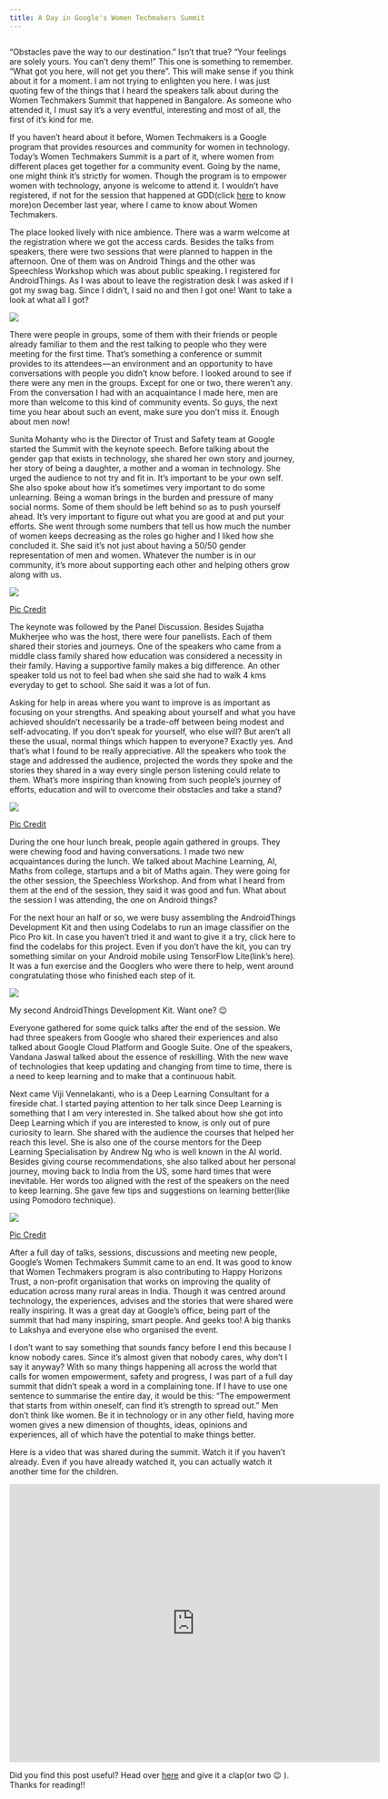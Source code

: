 ```yaml
---
title: A Day in Google's Women Techmakers Summit
---
```

<p align="center"><img src="\assets\images\logonew.jpg?raw=true" alt="" /></p>

“Obstacles pave the way to our destination.” Isn’t that true? “Your feelings are solely yours. You can’t deny them!” This one is something to remember. “What got you here, will not get you there”. This will make sense if you think about it for a moment. I am not trying to enlighten you here. I was just quoting few of the things that I heard the speakers talk about during the Women Techmakers Summit that happened in Bangalore. As someone who attended it, I must say it’s a very eventful, interesting and most of all, the first of it’s kind for me.

If you haven’t heard about it before, Women Techmakers is a Google program that provides resources and community for women in technology. Today’s Women Techmakers Summit is a part of it, where women from different places get together for a community event. Going by the name, one might think it’s strictly for women. Though the program is to empower women with technology, anyone is welcome to attend it. I wouldn’t have registered, if not for the session that happened at GDD(click [here](https://medium.com/@theimgclist/a-day-in-google-developers-day-8e781ecdc01e) to know more)on December last year, where I came to know about Women Techmakers.

The place looked lively with nice ambience. There was a warm welcome at the registration where we got the access cards. Besides the talks from speakers, there were two sessions that were planned to happen in the afternoon. One of them was on Android Things and the other was Speechless Workshop which was about public speaking. I registered for AndroidThings. As I was about to leave the registration desk I was asked if I got my swag bag. Since I didn’t, I said no and then I got one! Want to take a look at what all I got?

![](\assets\images\swagbag.png?raw=true)

There were people in groups, some of them with their friends or people already familiar to them and the rest talking to people who they were meeting for the first time. That’s something a conference or summit provides to its attendees — an environment and an opportunity to have conversations with people you didn’t know before. I looked around to see if there were any men in the groups. Except for one or two, there weren’t any. From the conversation I had with an acquaintance I made here, men are more than welcome to this kind of community events. So guys, the next time you hear about such an event, make sure you don’t miss it. Enough about men now!

Sunita Mohanty who is the Director of Trust and Safety team at Google started the Summit with the keynote speech. Before talking about the gender gap that exists in technology, she shared her own story and journey, her story of being a daughter, a mother and a woman in technology. She urged the audience to not try and fit in. It’s important to be your own self. She also spoke about how it’s sometimes very important to do some unlearning. Being a woman brings in the burden and pressure of many social norms. Some of them should be left behind so as to push yourself ahead. It’s very important to figure out what you are good at and put your efforts. She went through some numbers that tell us how much the number of women keeps decreasing as the roles go higher and I liked how she concluded it. She said it’s not just about having a 50/50 gender representation of men and women. Whatever the number is in our community, it’s more about supporting each other and helping others grow along with us.

![](\assets\images\sunitamohanty.jpg?raw=true)
<p class="caption"><a href="https://twitter.com/GoogleDevsIN">Pic Credit</a></p>

The keynote was followed by the Panel Discussion. Besides Sujatha Mukherjee who was the host, there were four panellists. Each of them shared their stories and journeys. One of the speakers who came from a middle class family shared how education was considered a necessity in their family. Having a supportive family makes a big difference. An other speaker told us not to feel bad when she said she had to walk 4 kms everyday to get to school. She said it was a lot of fun.

Asking for help in areas where you want to improve is as important as focusing on your strengths. And speaking about yourself and what you have achieved shouldn’t necessarily be a trade-off between being modest and self-advocating. If you don’t speak for yourself, who else will? But aren’t all these the usual, normal things which happen to everyone? Exactly yes. And that’s what I found to be really appreciative. All the speakers who took the stage and addressed the audience, projected the words they spoke and the stories they shared in a way every single person listening could relate to them. What’s more inspiring than knowing from such people’s journey of efforts, education and will to overcome their obstacles and take a stand?

![](\assets\images\panel.jpg?raw=true)
<p class="caption"><a href="https://twitter.com/GoogleDevsIN">Pic Credit</a></p>

During the one hour lunch break, people again gathered in groups. They were chewing food and having conversations. I made two new acquaintances during the lunch. We talked about Machine Learning, AI, Maths from college, startups and a bit of Maths again. They were going for the other session, the Speechless Workshop. And from what I heard from them at the end of the session, they said it was good and fun. What about the session I was attending, the one on Android things?

For the next hour an half or so, we were busy assembling the AndroidThings Development Kit and then using Codelabs to run an image classifier on the Pico Pro kit. In case you haven’t tried it and want to give it a try, click here to find the codelabs for this project. Even if you don’t have the kit, you can try something similar on your Android mobile using TensorFlow Lite(link’s here). It was a fun exercise and the Googlers who were there to help, went around congratulating those who finished each step of it.

![](\assets\images\androidthings.jpg?raw=true)
<p class="caption">My second AndroidThings Development Kit. Want one? 😉</p>

Everyone gathered for some quick talks after the end of the session. We had three speakers from Google who shared their experiences and also talked about Google Cloud Platform and Google Suite. One of the speakers, Vandana Jaswal talked about the essence of reskilling. With the new wave of technologies that keep updating and changing from time to time, there is a need to keep learning and to make that a continuous habit.

Next came Viji Vennelakanti, who is a Deep Learning Consultant for a fireside chat. I started paying attention to her talk since Deep Learning is something that I am very interested in. She talked about how she got into Deep Learning which if you are interested to know, is only out of pure curiosity to learn. She shared with the audience the courses that helped her reach this level. She is also one of the course mentors for the Deep Learning Specialisation by Andrew Ng who is well known in the AI world. Besides giving course recommendations, she also talked about her personal journey, moving back to India from the US, some hard times that were inevitable. Her words too aligned with the rest of the speakers on the need to keep learning. She gave few tips and suggestions on learning better(like using Pomodoro technique).

![](\assets\images\paneldiscussion.jpg?raw=true)
<p class="caption"><a href="https://twitter.com/GoogleDevsIN">Pic Credit</a></p>

After a full day of talks, sessions, discussions and meeting new people, Google’s Women Techmakers Summit came to an end. It was good to know that Women Techmakers program is also contributing to Happy Horizons Trust, a non-profit organisation that works on improving the quality of education across many rural areas in India. Though it was centred around technology, the experiences, advises and the stories that were shared were really inspiring. It was a great day at Google’s office, being part of the summit that had many inspiring, smart people. And geeks too! A big thanks to Lakshya and everyone else who organised the event.

I don’t want to say something that sounds fancy before I end this because I know nobody cares. Since it’s almost given that nobody cares, why don’t I say it anyway? With so many things happening all across the world that calls for women empowerment, safety and progress, I was part of a full day summit that didn’t speak a word in a complaining tone. If I have to use one sentence to summarise the entire day, it would be this: “The empowerment that starts from within oneself, can find it’s strength to spread out.” Men don’t think like women. Be it in technology or in any other field, having more women gives a new dimension of thoughts, ideas, opinions and experiences, all of which have the potential to make things better.

Here is a video that was shared during the summit. Watch it if you haven’t already. Even if you have already watched it, you can actually watch it another time for the children. 

<iframe width="652" height="489" src="https://www.youtube.com/embed/hLr2GNRnmXM" frameborder="0" allow="autoplay; encrypted-media" allowfullscreen></iframe> 

<p></p>


Did you find this post useful? Head over [here](https://medium.com/@theimgclist/a-day-in-googles-women-techmakers-summit-e6b4269ac069) and give it a clap(or two &#x1f609; ). Thanks for reading!!

